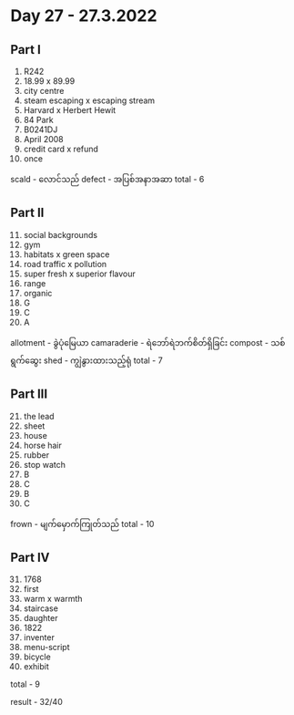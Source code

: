 # Day 27 - 27.3.2022

## Part I

1. R242
2. 18.99 x 89.99
3. city centre
4. steam escaping x escaping stream
5. Harvard x Herbert Hewit
6. 84 Park
7. B0241DJ
8. April 2008
9. credit card x refund
10. once

scald - လောင်သည်
defect - အပြစ်အနာအဆာ
total - 6

## Part II

11. social backgrounds
12. gym
13. habitats x green space
14. road traffic x pollution
15. super fresh x superior flavour
16. range
17. organic
18. G
19. C
20. A

allotment - ခွဲပုံမြေယာ
camaraderie - ရဲဘော်ရဲဘက်စိတ်ရှိခြင်း
compost - သစ်ရွက်ဆွေး
shed - ကျွဲနွားထားသည့်ရုံ
total - 7

## Part III

21. the lead
22. sheet
23. house
24. horse hair
25. rubber
26. stop watch
27. B
28. C
29. B
30. C

frown - မျက်မှောက်ကြုတ်သည်
total - 10

## Part IV

31. 1768
32. first
33. warm x warmth
34. staircase
35. daughter
36. 1822
37. inventer
38. menu-script
39. bicycle
40. exhibit

total - 9

result - 32/40
